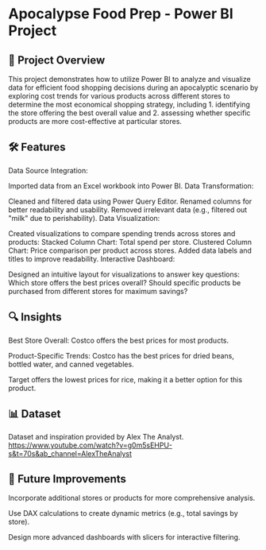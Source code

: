 
# Apocalypse Food Prep - Power BI Project



## 📖 Project Overview
This project demonstrates how to utilize Power BI to analyze and visualize data for efficient food shopping decisions during an apocalyptic scenario by exploring cost trends for various products across different stores to determine the most economical shopping strategy, including 1. identifying the store offering the best overall value and 2. assessing whether specific products are more cost-effective at particular stores.

## 🛠️ Features
Data Source Integration:

Imported data from an Excel workbook into Power BI.
Data Transformation:

Cleaned and filtered data using Power Query Editor.
Renamed columns for better readability and usability.
Removed irrelevant data (e.g., filtered out "milk" due to perishability).
Data Visualization:

Created visualizations to compare spending trends across stores and products:
Stacked Column Chart: Total spend per store.
Clustered Column Chart: Price comparison per product across stores.
Added data labels and titles to improve readability.
Interactive Dashboard:

Designed an intuitive layout for visualizations to answer key questions:
Which store offers the best prices overall?
Should specific products be purchased from different stores for maximum savings?

## 🔍 Insights
Best Store Overall: Costco offers the best prices for most products.

Product-Specific Trends:
Costco has the best prices for dried beans, bottled water, and canned vegetables.

Target offers the lowest prices for rice, making it a better option for this product.

## 📊 Dataset
Dataset and inspiration provided by Alex The Analyst.
https://www.youtube.com/watch?v=g0m5sEHPU-s&t=70s&ab_channel=AlexTheAnalyst

## 🌟 Future Improvements
Incorporate additional stores or products for more comprehensive analysis.

Use DAX calculations to create dynamic metrics (e.g., total savings by store).

Design more advanced dashboards with slicers for interactive filtering.